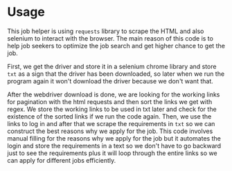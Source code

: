 # Usage
<p>This job helper is using <code>requests</code> library to scrape the HTML and also </code>selenium</a> to interact with the browser. The main reason of this code is to help job seekers to optimize the job search and get higher chance to get the job.</p>
<p>First, we get the driver and store it in a selenium chrome library and store <code>txt</code> as a sign that the driver has been downloaded, so later when we run the program again it won't download the driver because we don't want that.</p>
<p> After the webdriver download is done, we are looking for the working links for pagination with the html requests and then sort the links we get with regex. We store the working links to be used in txt later and check for the existence of the sorted links if we run the code again. Then, we use the links to log in and after that we scrape the requirements in <code>txt</code> so we can construct the best reasons why we apply for the job. This code involves manual filling for the reasons why we apply for the job but it automates the login and store the requirements in a text so we don't have to go backward just to see the requirements plus it will loop through the entire links so we can apply for different jobs efficiently.</p>
